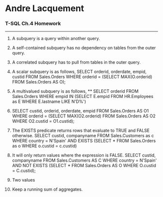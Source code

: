 # Andre Lacquement
### T-SQL Ch.4 Homework
---

1. A subquery is a query within another query. 

1. A self-contained subquery has no dependency on tables from the outer query.

1. A correlated subquery has to pull from tables in the outer query.

1. A scalar subquery is as follows, SELECT orderid, orderdate, empid, custid FROM Sales.Orders WHERE orderid = (SELECT MAX(O.orderid) FROM Sales.Orders AS O);

1. A multivalued subquery is as follows,
** SELECT orderid FROM Sales.Orders WHERE empid IN (SELECT E.empid FROM HR.Employees as E WHERE E.lastname LIKE N'D%')

1. SELECT custid, orderid, orderdate, empid FROM Sales.Orders AS O1
WHERE orderid =
(SELECT MAX(O2.orderid)
FROM Sales.Orders AS O2
WHERE O2.custid = O1.custid);

1. The EXISTS predicate returns rows that evaluate to TRUE and FALSE otherwise. SELECT custid, companyname FROM Sales.Customers as c WHERE country = N'Spain' AND EXISTS (SELECT * FROM Sales.Orders as o WHERE o.custid = c.custid)

1. It will only return values where the expression is FALSE. SELECT custid, companyname
FROM Sales.Customers AS C
WHERE country = N'Spain'
AND NOT EXISTS
(SELECT * FROM Sales.Orders AS O
WHERE O.custid = C.custid);

1. Two values

1. Keep a running sum of aggregates.